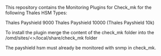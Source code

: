 This repository contains the Monitoring Plugins for Check_mk for the following Thales HSM Types:

Thales Payshield 9000 
Thales Payshield 10000 (Thales Payshield 10k) 

To install the plugin merge the content of the check_mk folder into the /omd/sites/<<sitename>>/local/share/check_mk folder 

The payshield hsm must already be monitored with snmp in check_mk.
